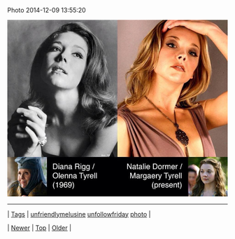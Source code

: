<!--
title: Photo 2014-12-09 13
date: 2020-06-28T15:27:00.053Z
tags: unfriendlymelusine, unfollowfriday, photo
-->


Photo 2014-12-09 13:55:20

![](104757466294-0.jpg)

<!--BOTTOM-POST-NAVIGATION-->
---

| [Tags](tags.md) | [unfriendlymelusine](tag-unfriendlymelusine.md) [unfollowfriday](tag-unfollowfriday.md) [photo](tag-photo.md) |

| [Newer](104749228264.md) | [Top](index.md) | [Older](104762000694.md) |